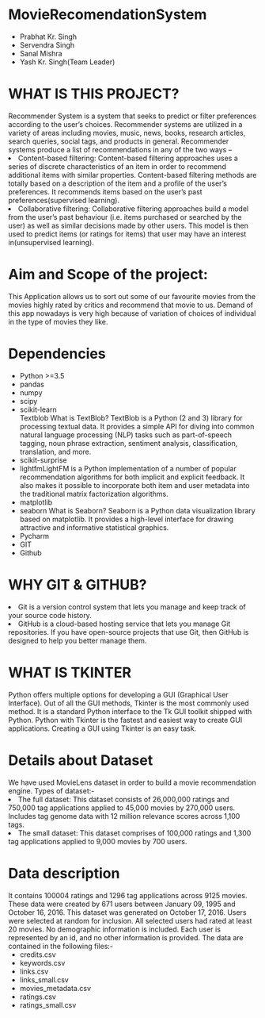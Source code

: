 # MovieRecomendationSystem
<ul color="red">
<li>Prabhat Kr. Singh</li>
<li>Servendra Singh</li>
<li>Sanal Mishra</li>
<li>Yash Kr. Singh(Team Leader)</li>
</ul>
<h1>WHAT IS THIS PROJECT?</h1>
Recommender System is a system that seeks to predict or filter preferences according to the user’s choices. Recommender systems are utilized in a variety of areas including movies, music, news, books, research articles, search queries, social tags, and products in general.
Recommender systems produce a list of recommendations in any of the two ways –
<li>Content-based filtering: Content-based filtering approaches uses a series of discrete characteristics of an item in order to recommend additional items with similar properties. Content-based filtering methods are totally based on a description of the item and a profile of the user’s preferences. It recommends items based on the user’s past preferences(supervised learning).
<li>Collaborative filtering: Collaborative filtering approaches build a model from the user’s past behaviour (i.e. items purchased or searched by the user) as well as similar decisions made by other users. This model is then used to predict items (or ratings for items) that user may have an interest in(unsupervised learning).
<h1>Aim and Scope of the project:</h1>
This Application allows us to sort out some of our
favourite movies from the movies highly rated by critics and recommend that movie
to us. Demand of this app nowadays is very high because of variation of choices of
individual in the type of movies they like.
  

<h1>Dependencies</h1>
<ul>
<li>Python >=3.5</li>
<li>pandas</li>
<li>numpy</li>
<li>scipy</li>
<li>scikit-learn</li>
<The sklearn library contains a lot of efficient tools for machine learning and statistical modelling including classification, regression, clustering and dimensionality reduction
<li>Textblob
What is TextBlob?
TextBlob is a Python (2 and 3) library for processing textual data. It provides a simple API for diving into common natural language processing (NLP) tasks such as part-of-speech tagging, noun phrase extraction, sentiment analysis, classification, translation, and more.
<li>scikit-surprise</li>
<li>lightfmLightFM is a Python implementation of a number of popular recommendation algorithms for both implicit and explicit feedback. It also makes it possible to incorporate both item and user metadata into the traditional matrix factorization algorithms.
<li>matplotlib</li>
<li>seaborn
What is Seaborn?
Seaborn is a Python data visualization library based on matplotlib. It provides a high-level interface for drawing attractive and informative statistical graphics.
</li>
<li>Pycharm</li>
<li>GIT</li>
<li>Github</li>
</ul>
<h1>WHY GIT & GITHUB?</h1>
<li>Git is a version control system that lets you manage and keep track of your source code history.
<li>GitHub is a cloud-based hosting service that lets you manage Git repositories. If you have open-source projects that use Git, then GitHub is designed to help you better manage them.
<h1>WHAT IS TKINTER</h1>
Python offers multiple options for developing a GUI (Graphical User Interface). Out of all the GUI methods, Tkinter is the most commonly used method. It is a standard Python interface to the Tk GUI toolkit shipped with Python. Python with Tkinter is the fastest and easiest way to create GUI applications. Creating a GUI using Tkinter is an easy task.
<h1>Details about Dataset</h1>
We have used MovieLens dataset in order to build a movie recommendation engine.
Types of dataset:-
<li>The full dataset: This dataset consists of 26,000,000 ratings and 750,000 tag applications applied to 45,000 movies by 270,000 users. Includes tag genome data with 12 million relevance scores across 1,100 tags.
<li>The small dataset: This dataset comprises of 100,000 ratings and 1,300 tag applications applied to 9,000 movies by 700 users.
<h1>Data description</h1>
It contains 100004 ratings and 1296 tag applications across 9125 movies. These data were created by 671 users between January 09, 1995 and October 16, 2016. This dataset was generated on October 17, 2016.
Users were selected at random for inclusion. All selected users had rated at least 20 movies. No demographic information is included. Each user is represented by an id, and no other information is provided.
The data are contained in the following files:-
<ul>
<li>credits.csv</li>
<li>keywords.csv</li>
<li>links.csv</li>
<li>links_small.csv</li>
<li>movies_metadata.csv</li>
<li>ratings.csv</li>
<li>ratings_small.csv</li>
</ul>
